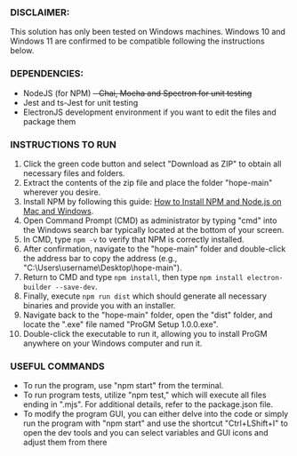 ### DISCLAIMER: 
This solution has only been tested on Windows machines. Windows 10 and Windows 11 are confirmed to be compatible following the instructions below.

### DEPENDENCIES:
- NodeJS (for NPM)
~~- Chai, Mocha and Spectron for unit testing~~
- Jest and ts-Jest for unit testing
- ElectronJS development environment if you want to edit the files and package them

### INSTRUCTIONS TO RUN
1. Click the green code button and select "Download as ZIP" to obtain all necessary files and folders.
2. Extract the contents of the zip file and place the folder "hope-main" wherever you desire.
3. Install NPM by following this guide: [How to Install NPM and Node.js on Mac and Windows](https://positiwise.com/blog/how-to-install-npm-and-node-js-on-mac-and-windows).
4. Open Command Prompt (CMD) as administrator by typing "cmd" into the Windows search bar typically located at the bottom of your screen.
5. In CMD, type `npm -v` to verify that NPM is correctly installed.
6. After confirmation, navigate to the "hope-main" folder and double-click the address bar to copy the address (e.g., "C:\Users\username\Desktop\hope-main").
7. Return to CMD and type `npm install`, then type `npm install electron-builder --save-dev`.
8. Finally, execute `npm run dist` which should generate all necessary binaries and provide you with an installer.
9. Navigate back to the "hope-main" folder, open the "dist" folder, and locate the ".exe" file named "ProGM Setup 1.0.0.exe".
10. Double-click the executable to run it, allowing you to install ProGM anywhere on your Windows computer and run it.

### USEFUL COMMANDS
- To run the program, use "npm start" from the terminal.
- To run program tests, utilize "npm test," which will execute all files ending in ".mjs". For additional details, refer to the package.json file.
- To modify the program GUI, you can either delve into the code or simply run the program with "npm start" and use the shortcut "Ctrl+LShift+I" to open the dev tools
  and you can select variables and GUI icons and adjust them from there
